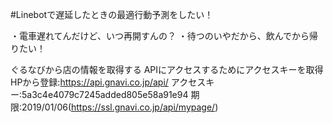 #Linebotで遅延したときの最適行動予測をしたい！

・電車遅れてんだけど、いつ再開すんの？
・待つのいやだから、飲んでから帰りたい！


ぐるなびから店の情報を取得する
APIにアクセスするためにアクセスキーを取得
HPから登録:https://api.gnavi.co.jp/api/
アクセスキー:5a3c4e4079c7245added805e58a91e94
期限:2019/01/06(https://ssl.gnavi.co.jp/api/mypage/)
